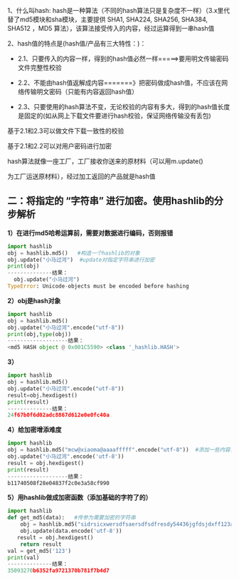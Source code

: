 1、什么叫hash: hash是一种算法（不同的hash算法只是复杂度不一样）（3.x里代替了md5模块和sha模块，主要提供 SHA1, SHA224, SHA256, SHA384, SHA512 ，MD5 算法），该算法接受传入的内容，经过运算得到一串hash值

2、hash值的特点是(hash值/产品有三大特性：)：

- 2.1、只要传入的内容一样，得到的hash值必然一样=====>要用明文传输密码文件完整性校验

- 2.2、不能由hash值返解成内容=======》把密码做成hash值，不应该在网络传输明文密码（只能有内容返回hash值）

- 2.3、只要使用的hash算法不变，无论校验的内容有多大，得到的hash值长度是固定的(如从网上下载文件要进行hash校验，保证网络传输没有丢包)

基于2.1和2.3可以做文件下载一致性的校验

基于2.1和2.2可以对用户密码进行加密

hash算法就像一座工厂，工厂接收你送来的原材料（可以用m.update()

为工厂运送原材料），经过加工返回的产品就是hash值

## 二：将指定的 “字符串” 进行加密。使用hashlib的分步解析

**1）在进行md5哈希运算前，需要对数据进行编码，否则报错**

```python
import hashlib
obj = hashlib.md5()   #构造一个hashlib的对象
obj.update("小马过河")  #update对指定字符串进行加密
print(obj)           
--------------结果：
  obj.update("小马过河")
TypeError: Unicode-objects must be encoded before hashing
```

**2）obj是hash对象**

```python
import hashlib
obj = hashlib.md5()
obj.update("小马过河".encode("utf-8"))
print(obj,type(obj))
-------------------结果：
<md5 HASH object @ 0x001C5590> <class '_hashlib.HASH'>
```

**3）**

```python
import hashlib
obj = hashlib.md5()
obj.update("小马过河".encode("utf-8"))
result=obj.hexdigest()
print(result)
--------------结果：
24f67b0f6d02adc8867d612e0e0fc40a
```

**4）给加密增添难度**

```python
import hashlib
obj = hashlib.md5("mcw@xiaoma@aaaafffff".encode("utf-8"))  #添加一些内容，提高加密复杂度。此处的字符串也要先编码，
obj.update("小马过河".encode('utf-8'))
result = obj.hexdigest()
print(result)
-------------------结果：
b11740508f28e04837f2c0e3a58cf990
```

**5）用hashlib做成加密函数（添加基础的字符了的）**

```python
import hashlib
def get_md5(data):   #传参为需要加密的字符串
    obj = hashlib.md5("sidrsicxwersdfsaersdfsdfresdy54436jgfdsjdxff123ad".encode('utf-8'))
    obj.update(data.encode('utf-8'))
   result = obj.hexdigest()　　　　　　　　　　
    return result
val = get_md5('123')
print(val)
--------------结果：
35093270b6352fa9721370b781f7b4d7
```
